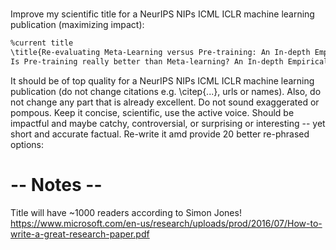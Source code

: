 #

#
Improve my scientific title for a NeurIPS NIPs ICML ICLR machine learning publication (maximizing impact): 
```markdown
%current title
\title{Re-evaluating Meta-Learning versus Pre-training: An In-depth Empirical Examination Reveals Marginal Differences between MAML and Pre-trained Models}
Is Pre-training really better than Meta-learning? An In-depth Empirical Examination Reveals Marginal Differences between MAML and Pre-trained Models 
```
It should be of top quality for a NeurIPS NIPs ICML ICLR machine learning publication
(do not change citations e.g. \citep{...}, urls or names).
Also, do not change any part that is already excellent.
Do not sound exaggerated or pompous.
Keep it concise, scientific, use the active voice.
Should be impactful and maybe catchy, controversial, or surprising or interesting -- yet short and accurate factual.
Re-write it amd provide 20 better re-phrased options:


# -- Notes --
Title will have ~1000 readers according to Simon Jones! https://www.microsoft.com/en-us/research/uploads/prod/2016/07/How-to-write-a-great-research-paper.pdf